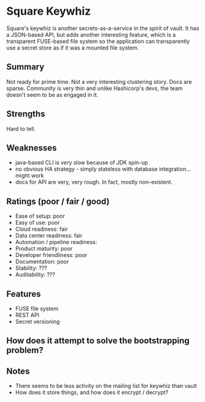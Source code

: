 # Square Keywhiz
Square's keywhiz is another secrets-as-a-service in the spirit of vault. It has a JSON-based API, but adds another interesting feature, which is a transparent FUSE-based file system so the application can transparently use a secret store as if it was a mounted file system.

## Summary
Not ready for prime time. Not a very interesting clustering story. Docs are sparse. Community is very thin and unlike Hashicorp's devs, the team doesn't seem to be as engaged in it.

## Strengths
Hard to tell.

## Weaknesses
- java-based CLI is very slow because of JDK spin-up
- no obvious HA strategy - simply stateless with database integration... might work
- docs for API are very, very rough. In fact, mostly non-existent.

## Ratings (poor / fair / good)
- Ease of setup: poor
- Easy of use: poor
- Cloud readiness: fair
- Data center readiness: fair
- Automation / pipeline readiness:
- Product maturity: poor
- Developer friendliness: poor
- Documentation: poor
- Stability: ???
- Auditability: ???

## Features
- FUSE file system
- REST API
- Secret versioning

## How does it attempt to solve the bootstrapping problem?

## Notes
- There seems to be less activity on the mailing list for keywhiz than vault
- How does it store things, and how does it encrypt / decrypt?
